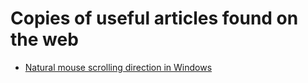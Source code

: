 # Copies of useful articles found on the web

* [Natural mouse scrolling direction in Windows](/windows-mouse-natural-scroll)
